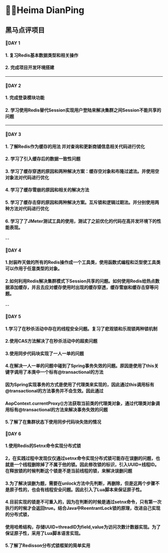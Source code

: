 # ✍🏻Heima DianPing

## 黑马点评项目

#### 🤔DAY 1

#### 1. 复习Redis基本数据类型和相关操作

#### 2. 完成项目开发环境搭建

---

#### 🧐DAY 2

#### 1. 完成登录模块功能

#### 2. 学习使用Redis替代Session实现用户登陆来解决集群之间Session不能共享的问题

---

#### 🙁DAY 3

#### 1. 了解Redis作为缓存的用法 并对查询和更新商铺信息相关代码进行优化

#### 2. 学习了引入缓存后的数据一致性问题

#### 3. 学习了缓存穿透的原因和两种解决方案：缓存空对象和布隆过滤法。并使用空对象法对代码进行优化

#### 4. 学习了缓存雪崩的原因和相关的解决方法

#### 5. 学习了缓存击穿的原因和两种解决方案。互斥锁和逻辑过期法。并分别使用两种方法对代码进行优化

#### 6. 学习了了JMeter测试工具的使用，测试了之前优化的代码在高并发环境下的性能表现。

--

#### 🙁DAY 4

#### 1.封装昨天做的所有的Redis操作成一个工具类，使用函数式编程和泛型使工具类可以作用于任意类型的对象。

#### 2.如何利用Redis解决集群模式下Session共享的问题。如何使用Redis给热点数据添加缓存，并且去应对缓存使用时出现的缓存穿透，缓存雪崩和缓存击穿等问题。

--

#### 🧐DAY 5

#### 1.学习了在秒杀活动中存在的线程安全问题。复习了悲观锁和乐观锁两种锁机制

#### 2.使用CAS方法解决了在秒杀活动中的超卖问题

#### 3.使用同步代码块实现了一人一单的问题

#### 4.在解决一人一单的问题中碰到了Spring事务失效的问题。原因是使用了this关键字调用了本类中一个标有@transactional的方法

#### 因为Spring实现事务的方式是使用了代理类来实现的，因此通过this调用标有@transactional的方法事务并不会生效。因此通过

#### AopContext.currentProxy()方法获取当前类的代理类对象，通过代理类对象调用标有@transactional的方法来解决事务失效的问题

#### 5.了解了在集群状态下使用同步代码块失效的情况

#### 🧐DAY 6

#### 1.使用Redis的Setnx命令实现分布式锁

#### 2，在实践过程中发现仅仅通过setnx命令实现分布式锁可能存在误删的问题，也就是一个线程删除掉了不属于他的锁。因此修改锁的标识，引入UUID+线程ID。在释放锁的时候判断这个锁是不是当前线程的锁，来解决误删问题

#### 3.为了解决误删为题，需要在unlock方法中先判断，再删除，但是这两个步骤不是原子性的，也会有线程安全问题。因此引入了Lua脚本来保证原子性。

#### 4.目前实现的锁是不可重入的，因为在判断的时候是通过setnx命令，只有第一次执行的时候才会返回true。结合Java中ReentrantLock锁的原理，改进自己实现的分布式锁，

#### 使用哈希结构，存储UUID+threadID为field,value为访问次数计数器实现。为了保证原子性，采用了Lua脚本语言实现。

#### 5.了解了Redisson分布式锁框架的简单实用